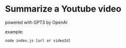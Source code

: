 # Summarize a Youtube video
powered with GPT3 by OpenAI

example:

    node index.js [url or videoId]
